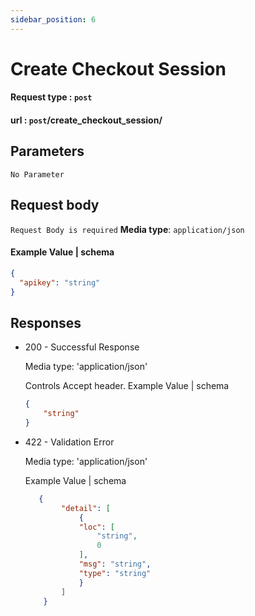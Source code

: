 ```yaml
---
sidebar_position: 6
---
```

# Create Checkout Session




 #### Request type : ```post```
  #### url : ```post```/create_checkout_session/

## Parameters





``` No Parameter ```

## Request body
``` Request Body is required ```
**Media type**: `application/json`

#### Example Value | schema

```json
{
  "apikey": "string"
}
```

## Responses
- 200 - Successful Response

    Media type: 'application/json'

    Controls Accept header.
    Example Value | schema 

    ```json
    {
        "string"
    }
    ```
- 422 - Validation Error

    Media type: 'application/json'

    Example Value | schema 
    ```json
       {
            "detail": [
                {
                "loc": [
                    "string",
                    0
                ],
                "msg": "string",
                "type": "string"
                }
            ]
        }

     ```